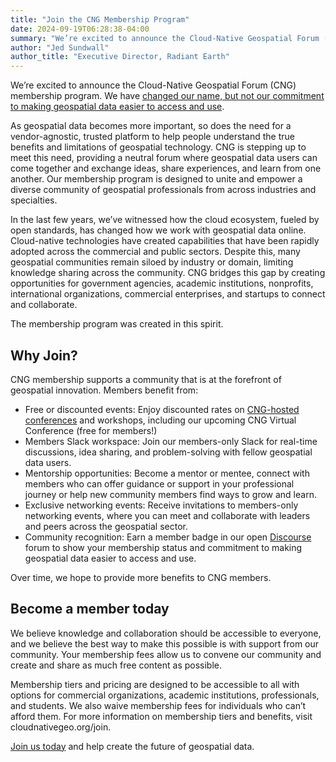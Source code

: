 ```yaml
---
title: "Join the CNG Membership Program"
date: 2024-09-19T06:28:38-04:00
summary: "We’re excited to announce the Cloud-Native Geospatial Forum (CNG) membership program. We have changed our name, but not our commitment to making geospatial data easier to access and use."
author: "Jed Sundwall"
author_title: "Executive Director, Radiant Earth" 
---
```


We’re excited to announce the Cloud-Native Geospatial Forum (CNG) membership program. We have [changed our name, but not our commitment to making geospatial data easier to access and use](https://cloudnativegeo.org/blog/2024/09/introducing-cng/).

As geospatial data becomes more important, so does the need for a vendor-agnostic, trusted platform to help people understand the true benefits and limitations of geospatial technology. CNG is stepping up to meet this need, providing a neutral forum where geospatial data users can come together and exchange ideas, share experiences, and learn from one another. Our membership program is designed to unite and empower a diverse community of geospatial professionals from across industries and specialties.

In the last few years, we’ve witnessed how the cloud ecosystem, fueled by open standards, has changed how we work with geospatial data online. Cloud-native technologies have created capabilities that have been rapidly adopted across the commercial and public sectors. Despite this, many geospatial communities remain siloed by industry or domain, limiting knowledge sharing across the community. CNG bridges this gap by creating opportunities for government agencies, academic institutions, nonprofits, international organizations, commercial enterprises, and startups to connect and collaborate.

The membership program was created in this spirit.

## Why Join?

CNG membership supports a community that is at the forefront of geospatial innovation. Members benefit from:

- Free or discounted events: Enjoy discounted rates on [CNG-hosted conferences](https://events.zoom.us/ev/Asg4hCYlKUnIia-OW9lpF8c8ne9P66sjzrLdMbvkXGguK3Z9ih_C~AkQ62ZVQEjbIM4hWpTU4BE37MveEIDNQKPFqeMZsg8Dm93CJvYqQhFKDUg?lmt=1726533984000) and workshops, including our upcoming CNG Virtual Conference (free for members!)
- Members Slack workspace: Join our members-only Slack for real-time discussions, idea sharing, and problem-solving with fellow geospatial data users.
- Mentorship opportunities: Become a mentor or mentee, connect with members who can offer guidance or support in your professional journey or help new community members find ways to grow and learn.
- Exclusive networking events: Receive invitations to members-only networking events, where you can meet and collaborate with leaders and peers across the geospatial sector.
- Community recognition: Earn a member badge in our open [Discourse](https://cng.discourse.group/) forum to show your membership status and commitment to making geospatial data easier to access and use.

Over time, we hope to provide more benefits to CNG members.

## Become a member today

We believe knowledge and collaboration should be accessible to everyone, and we believe the best way to make this possible is with support from our community. Your membership fees allow us to convene our community and create and share as much free content as possible.

Membership tiers and pricing are designed to be accessible to all with options for commercial organizations, academic institutions, professionals, and students. We also waive membership fees for individuals who can’t afford them. For more information on membership tiers and benefits, visit cloudnativegeo.org/join.

[Join us today](/join) and help create the future of geospatial data.
